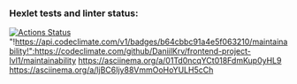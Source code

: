 ### Hexlet tests and linter status:
[![Actions Status](https://github.com/DaniilKrv/frontend-project-lvl1/workflows/hexlet-check/badge.svg)](https://github.com/DaniilKrv/frontend-project-lvl1/actions)
"!https://api.codeclimate.com/v1/badges/b64cbbc91a4e5f063210/maintainability!":https://codeclimate.com/github/DaniilKrv/frontend-project-lvl1/maintainability
https://asciinema.org/a/01Td0ncqYCt018FdmKup0yHL9
https://asciinema.org/a/ljBC6Ijy88VmmOoHoYULH5cCh